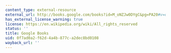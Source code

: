 ```yaml
---
content_type: external-resource
external_url: http://books.google.com/books?id=M_oNZJw0DYgC&pg=PA20#v=onepage
has_external_license_warning: true
license: https://en.wikipedia.org/wiki/All_rights_reserved
status: ''
title: Google Books
uid: 0f7ad0a2-f62d-4a4b-877c-a2dec8bd0108
wayback_url: ''
---
```


